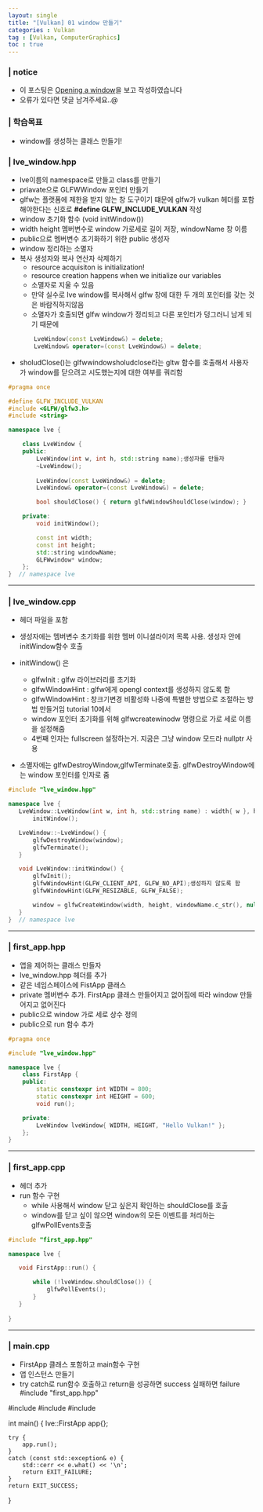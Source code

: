 ```yaml
---
layout: single
title: "[Vulkan] 01 window 만들기"
categories : Vulkan
tag : [Vulkan, ComputerGraphics]
toc : true
---
```

### | notice
- 이 포스팅은 [Opening a window](https://www.youtube.com/watch?v=lr93-_cC8v4&list=PL8327DO66nu9qYVKLDmdLW_84-yE4auCR&index=2)을 보고 작성하였습니다
- 오류가 있다면 댓글 남겨주세요..@ 

### | 학습목표
- window를 생성하는 클래스 만들기!

  
### | lve_window.hpp

 - lve이름의 namespace로 만들고 class를 만들기
 - priavate으로 GLFWWindow 포인터 만들기
 - glfw는 플랫폼에 제한을 받지 않는 창 도구이기 떄문에 glfw가 vulkan 헤더를 포함해야한다는 신호로 **#define GLFW_INCLUDE_VULKAN** 작성
 - window 초기화 함수 (void initWindow())
 - width height 멤버변수로 window 가로세로 길이 저장, windowName 창 이름
 - public으로 멤버변수 초기화하기 위한 public 생성자
 - window 정리하는 소멸자
 - 복사 생성자와 복사 연산자 삭제하기
    - resource acquisiton is initialization! 
    - resource creation happens when we initialize our variables
    - 소멸자로 지울 수 있음
    - 만약 실수로 lve window를 복사해서 glfw 창에 대한 두 개의 포인터를 갖는 것은 바람직하지않음 
    - 소멸자가 호출되면 glfw window가 정리되고 다른 포인터가 덩그러니 남게 되기 때문에
    ``` c++
        LveWindow(const LveWindow&) = delete;
		LveWindow& operator=(const LveWindow&) = delete;
    ```
 - sholudClose()는 glfwwindowsholudclose라는 gltw 함수를 호출해서 사용자가 window를 닫으려고 시도했는지에 대한 여부를 쿼리함


``` c++
#pragma once

#define GLFW_INCLUDE_VULKAN
#include <GLFW/glfw3.h>
#include <string>

namespace lve {

	class LveWindow {
	public:
		LveWindow(int w, int h, std::string name);생성자를 만들자
		~LveWindow();
		
		LveWindow(const LveWindow&) = delete;
		LveWindow& operator=(const LveWindow&) = delete;

		bool shouldClose() { return glfwWindowShouldClose(window); }

	private:
		void initWindow();

		const int width;
		const int height;
		std::string windowName;
		GLFWwindow* window;
	};
}  // namespace lve
```
***

### | lve_window.cpp
 - 헤더 파일을 포함
 - 생성자에는 멤버변수 초기화를 위한 멤버 이니셜라이저 목록 사용. 생성자 안에 initWindow함수 호출
 - initWindow() 은 
    - glfwInit : glfw 라이브러리를 초기화
    - glfwWindowHint : glfw에게 opengl context를 생성하지 않도록 함
    - glfwWindowHint : 창크기변경 비활성화 나중에 특별한 방법으로 조절하는 방법 만들거임 tutorial 10에서 
    - window 포인터 초기화를 위해 glfwcreatewinodw 명령으로 가로 세로 이름을 설정해줌
    - 4번째 인자는 fullscreen 설정하는거. 지굼은 그냥 window 모드라 nullptr 사용

 - 소멸자에는 glfwDestroyWindow,glfwTerminate호출. glfwDestroyWindow에는 window 포인터를 인자로 줌
 ``` c++
#include "lve_window.hpp"

namespace lve {
	LveWindow::LveWindow(int w, int h, std::string name) : width{ w }, height{ h }, windowName{ name } {
		initWindow();

	LveWindow::~LveWindow() {
		glfwDestroyWindow(window);
		glfwTerminate();
	}

	void LveWindow::initWindow() {
		glfwInit();
		glfwWindowHint(GLFW_CLIENT_API, GLFW_NO_API);생성하지 않도록 함
		glfwWindowHint(GLFW_RESIZABLE, GLFW_FALSE);

		window = glfwCreateWindow(width, height, windowName.c_str(), nullptr, nullptr);
	}
}  // namespace lve
 ```
***


### | first_app.hpp
 - 앱을 제어하는 클래스 만들자
 - lve_window.hpp 헤더를 추가
 - 같은 네임스페이스에 FistApp 클래스 
 - private 멤버변수 추가. FirstApp 클래스 만들어지고 없어짐에 따라 window 만들어지고 없어진다
 - public으로 window 가로 세로 상수 정의 
 - public으로 run 함수 추가 
``` c++
#pragma once

#include "lve_window.hpp"

namespace lve {
	class FirstApp {
	public:
		static constexpr int WIDTH = 800;
		static constexpr int HEIGHT = 600;
		void run(); 

	private:
		LveWindow lveWindow{ WIDTH, HEIGHT, "Hello Vulkan!" };
	};
}
```
***

### | first_app.cpp
 - 헤더 추가
 - run 함수 구현
    - while 사용해서 window 닫고 싶은지 확인하는 shouldClose를 호출
    - window를 닫고 싶이 않으면 window의 모든 이벤트를 처리하는 glfwPollEvents호출

 ```c++
#include "first_app.hpp"

namespace lve {

    void FirstApp::run() {

        while (!lveWindow.shouldClose()) {
            glfwPollEvents();
        }
    }
     
}
 ```
***
### | main.cpp
 - FirstApp 클래스 포함하고 main함수 구현
 - 앱 인스턴스 만들기
 - try catch로 run함수 호출하고 return을 성공하면 success 실패하면 failure
#include "first_app.hpp"

#include <cstdlib>
#include <iostream>
#include <stdexcept>

int main() {
    lve::FirstApp app{};
     
    try {
        app.run();
    }
    catch (const std::exception& e) {
        std::cerr << e.what() << '\n';
        return EXIT_FAILURE;
    }
    return EXIT_SUCCESS;
}
 ```











